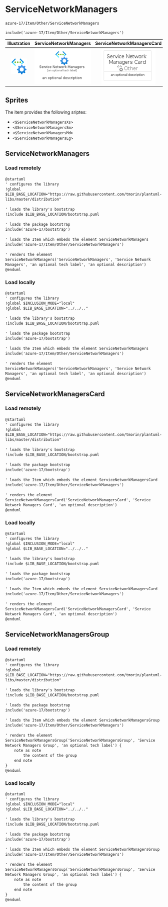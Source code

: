 # ServiceNetworkManagers


```text
azure-17/Item/Other/ServiceNetworkManagers
```

```text
include('azure-17/Item/Other/ServiceNetworkManagers')
```



| Illustration | ServiceNetworkManagers | ServiceNetworkManagersCard | ServiceNetworkManagersGroup |
| :---: | :---: | :---: | :---: |
| ![illustration for Illustration](../../../azure-17/Item/Other/ServiceNetworkManagers.png) | ![illustration for ServiceNetworkManagers](../../../azure-17/Item/Other/ServiceNetworkManagers.Local.png) | ![illustration for ServiceNetworkManagersCard](../../../azure-17/Item/Other/ServiceNetworkManagersCard.Local.png) | ![illustration for ServiceNetworkManagersGroup](../../../azure-17/Item/Other/ServiceNetworkManagersGroup.Local.png) |



## Sprites
The item provides the following sriptes:

- `<$ServiceNetworkManagersXs>`
- `<$ServiceNetworkManagersSm>`
- `<$ServiceNetworkManagersMd>`
- `<$ServiceNetworkManagersLg>`





## ServiceNetworkManagers

### Load remotely
```plantuml
@startuml
' configures the library
!global $LIB_BASE_LOCATION="https://raw.githubusercontent.com/tmorin/plantuml-libs/master/distribution"

' loads the library's bootstrap
!include $LIB_BASE_LOCATION/bootstrap.puml

' loads the package bootstrap
include('azure-17/bootstrap')

' loads the Item which embeds the element ServiceNetworkManagers
include('azure-17/Item/Other/ServiceNetworkManagers')

' renders the element
ServiceNetworkManagers('ServiceNetworkManagers', 'Service Network Managers', 'an optional tech label', 'an optional description')
@enduml
```

### Load locally
```plantuml
@startuml
' configures the library
!global $INCLUSION_MODE="local"
!global $LIB_BASE_LOCATION="../../.."

' loads the library's bootstrap
!include $LIB_BASE_LOCATION/bootstrap.puml

' loads the package bootstrap
include('azure-17/bootstrap')

' loads the Item which embeds the element ServiceNetworkManagers
include('azure-17/Item/Other/ServiceNetworkManagers')

' renders the element
ServiceNetworkManagers('ServiceNetworkManagers', 'Service Network Managers', 'an optional tech label', 'an optional description')
@enduml
```

## ServiceNetworkManagersCard

### Load remotely
```plantuml
@startuml
' configures the library
!global $LIB_BASE_LOCATION="https://raw.githubusercontent.com/tmorin/plantuml-libs/master/distribution"

' loads the library's bootstrap
!include $LIB_BASE_LOCATION/bootstrap.puml

' loads the package bootstrap
include('azure-17/bootstrap')

' loads the Item which embeds the element ServiceNetworkManagersCard
include('azure-17/Item/Other/ServiceNetworkManagers')

' renders the element
ServiceNetworkManagersCard('ServiceNetworkManagersCard', 'Service Network Managers Card', 'an optional description')
@enduml
```

### Load locally
```plantuml
@startuml
' configures the library
!global $INCLUSION_MODE="local"
!global $LIB_BASE_LOCATION="../../.."

' loads the library's bootstrap
!include $LIB_BASE_LOCATION/bootstrap.puml

' loads the package bootstrap
include('azure-17/bootstrap')

' loads the Item which embeds the element ServiceNetworkManagersCard
include('azure-17/Item/Other/ServiceNetworkManagers')

' renders the element
ServiceNetworkManagersCard('ServiceNetworkManagersCard', 'Service Network Managers Card', 'an optional description')
@enduml
```

## ServiceNetworkManagersGroup

### Load remotely
```plantuml
@startuml
' configures the library
!global $LIB_BASE_LOCATION="https://raw.githubusercontent.com/tmorin/plantuml-libs/master/distribution"

' loads the library's bootstrap
!include $LIB_BASE_LOCATION/bootstrap.puml

' loads the package bootstrap
include('azure-17/bootstrap')

' loads the Item which embeds the element ServiceNetworkManagersGroup
include('azure-17/Item/Other/ServiceNetworkManagers')

' renders the element
ServiceNetworkManagersGroup('ServiceNetworkManagersGroup', 'Service Network Managers Group', 'an optional tech label') {
    note as note
        the content of the group
    end note
}
@enduml
```

### Load locally
```plantuml
@startuml
' configures the library
!global $INCLUSION_MODE="local"
!global $LIB_BASE_LOCATION="../../.."

' loads the library's bootstrap
!include $LIB_BASE_LOCATION/bootstrap.puml

' loads the package bootstrap
include('azure-17/bootstrap')

' loads the Item which embeds the element ServiceNetworkManagersGroup
include('azure-17/Item/Other/ServiceNetworkManagers')

' renders the element
ServiceNetworkManagersGroup('ServiceNetworkManagersGroup', 'Service Network Managers Group', 'an optional tech label') {
    note as note
        the content of the group
    end note
}
@enduml
```

